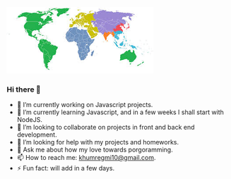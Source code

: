 ![](Images/1billion.jpeg)

### Hi there 👋

<!--
**khumRegmi/khumRegmi** is a ✨ _special_ ✨ repository because its `README.md` (this file) appears on your GitHub profile.

Here are some ideas to get you started:
-->
- 🔭 I’m currently working on Javascript projects.
- 🌱 I’m currently learning Javascript, and in a few weeks I shall start with NodeJS.
- 👯 I’m looking to collaborate on projects in front and back end development.
- 🤔 I’m looking for help with my projects and homeworks.
- 💬 Ask me about how my love towards porgoramming.
- 📫 How to reach me: khumregmi10@gmail.com.
- ⚡ Fun fact: will add in a few days.

